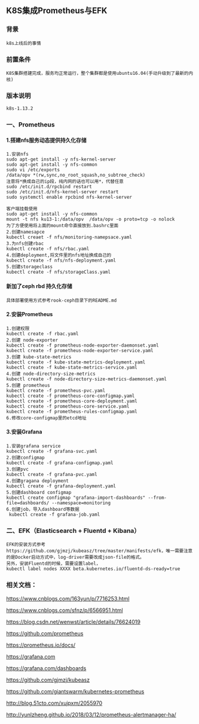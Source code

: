 ## K8S集成Prometheus与EFK 

### 背景

```
k8s上线后的事情

```

### 前置条件

```
K8S集群搭建完成，服务均正常运行，整个集群都是使用ubuntu16.04(手动升级到了最新的内核)
```
### 版本说明

```
k8s-1.13.2
```

### 一、Prometheus 

#### 1.搭建nfs服务动态提供持久化存储 

```
1.安装nfs 
sudo apt-get install -y nfs-kernel-server
sudo apt-get install -y nfs-common 
sudo vi /etc/exports 
/data/opv *(rw,sync,no_root_squash,no_subtree_check)
注意将*换成自己的ip段，纯内网的话也可以用*，代替任意
sudo /etc/init.d/rpcbind restart 
sudo /etc/init.d/nfs-kernel-server restart 
sudo systemctl enable rpcbind nfs-kernel-server 

客户端挂载使用
sudo apt-get install -y nfs-common
mount -t nfs ku13-1:/data/opv  /data/opv -o proto=tcp -o nolock
为了方便使用将上面的mount命令直接放到.bashrc里面 
2.创建namesapce
kubectl creaet -f nfs/monitoring-namepsace.yaml 
3.为nfs创建rbac 
kubectl create -f nfs/rbac.yaml 
4.创建deployment,将文件里的nfs地址换成自己的
kubectl create -f nfs/nfs-deployment.yaml 
5.创建storageclass
kubectl create -f nfs/storageClass.yaml 
```
#### 新加了ceph rbd 持久化存储

```
具体部署使用方式参考rook-ceph目录下的README.md
```

#### 2.安装Prometheus 

```
1.创建权限
kubectl create -f rbac.yaml
2.创建 node-exporter
kubectl create -f prometheus-node-exporter-daemonset.yaml
kubectl create -f prometheus-node-exporter-service.yaml
3.创建 kube-state-metrics
kubectl create -f kube-state-metrics-deployment.yaml
kubectl create -f kube-state-metrics-service.yaml
4.创建 node-directory-size-metrics
kubectl create -f node-directory-size-metrics-daemonset.yaml
5.创建 prometheus
kubectl create -f prometheus-pvc.yaml
kubectl create -f prometheus-core-configmap.yaml
kubectl create -f prometheus-core-deployment.yaml
kubectl create -f prometheus-core-service.yaml
kubectl create -f prometheus-rules-configmap.yaml
6.修改core-configmap里的etcd地址
```

#### 3.安装Grafana

```
1.安装grafana service
kubectl create -f grafana-svc.yaml
2.创建configmap
kubectl create -f grafana-configmap.yaml
3.创建pvc
kubectl create -f grafana-pvc.yaml
4.创建gragana deployment
kubectl create -f grafana-deployment.yaml
5.创建dashboard configmap
kubectl create configmap "grafana-import-dashboards" --from-file=dashboards/ --namespace=monitoring
6.创建job，导入dashboard等数据
 kubectl create -f grafana-job.yaml
```



### 二、EFK（Elasticsearch + Fluentd + Kibana）

```
EFK的安装方式参考 https://github.com/gjmzj/kubeasz/tree/master/manifests/efk，唯一需要注意的是Docker启动方式中，log-driver需要改成json-file的格式。
另外，安装Fluentd的时候，需要设置label，
kubectl label nodes XXXX beta.kubernetes.io/fluentd-ds-ready=true
```



### 相关文档：

https://www.cnblogs.com/163yun/p/7716253.html

https://www.cnblogs.com/sfnz/p/6566951.html

https://blog.csdn.net/wenwst/article/details/76624019

https://github.com/prometheus

https://prometheus.io/docs/

https://grafana.com

https://grafana.com/dashboards

https://github.com/gjmzj/kubeasz

https://github.com/giantswarm/kubernetes-prometheus

http://blog.51cto.com/xujpxm/2055970

http://yunlzheng.github.io/2018/03/12/prometheus-alertmanager-ha/
